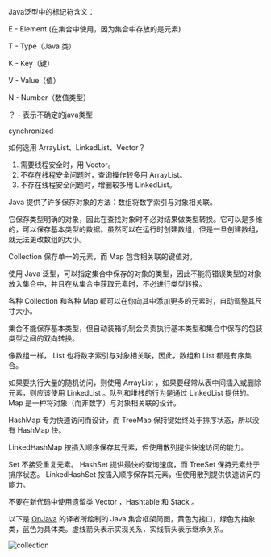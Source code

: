 Java泛型中的标记符含义：

 E - Element (在集合中使用，因为集合中存放的是元素)

 T - Type（Java 类）

 K - Key（键）

 V - Value（值）

 N - Number（数值类型）

？ -  表示不确定的java类型

synchronized

如何选用 ArrayList、LinkedList、Vector？
1. 需要线程安全时，用 Vector。
2. 不存在线程安全问题时，查询操作较多用 ArrayList。
3. 不存在线程安全问题时，增删较多用 LinkedList。





Java 提供了许多保存对象的方法：数组将数字索引与对象相关联。

它保存类型明确的对象，因此在查找对象时不必对结果做类型转换。它可以是多维的，可以保存基本类型的数据。虽然可以在运行时创建数组，但是一旦创建数组，就无法更改数组的大小。

Collection 保存单一的元素，而 Map 包含相关联的键值对。

使用 Java 泛型，可以指定集合中保存的对象的类型，因此不能将错误类型的对象放入集合中，并且在从集合中获取元素时，不必进行类型转换。

各种 Collection 和各种 Map 都可以在你向其中添加更多的元素时，自动调整其尺寸大小。

集合不能保存基本类型，但自动装箱机制会负责执行基本类型和集合中保存的包装类型之间的双向转换。

像数组一样， List 也将数字索引与对象相关联，因此，数组和 List 都是有序集合。

如果要执行大量的随机访问，则使用 ArrayList ，如果要经常从表中间插入或删除元素，则应该使用 LinkedList 。队列和堆栈的行为是通过 LinkedList 提供的。Map 是一种将对象（而非数字）与对象相关联的设计。 

HashMap 专为快速访问而设计，而 TreeMap 保持键始终处于排序状态，所以没有 HashMap 快。

 LinkedHashMap 按插入顺序保存其元素，但使用散列提供快速访问的能力。

Set 不接受重复元素。 HashSet 提供最快的查询速度，而 TreeSet 保持元素处于排序状态。 LinkedHashSet 按插入顺序保存其元素，但使用散列提供快速访问的能力。

不要在新代码中使用遗留类 Vector ，Hashtable 和 Stack 。

以下是 [OnJava](https://lingcoder.github.io/OnJava8/#/book/12-Collections?id=for-in%e5%92%8c%e8%bf%ad%e4%bb%a3%e5%99%a8) 的译者所绘制的 Java 集合框架简图，黄色为接口，绿色为抽象类，蓝色为具体类。虚线箭头表示实现关系，实线箭头表示继承关系。

![collection](Collection.assets/collection.png)